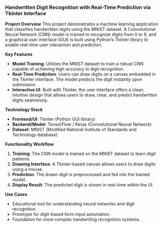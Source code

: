 ### **Handwritten Digit Recognition with Real-Time Prediction via Tkinter Interface**

**Project Overview**
This project demonstrates a machine learning application that classifies handwritten digits using the MNIST dataset. A Convolutional Neural Network (CNN) model is trained to recognize digits from 0 to 9, and a graphical user interface (GUI) is built using Python’s Tkinter library to enable real-time user interaction and prediction.

**Key Features**

* **Model Training**: Utilizes the MNIST dataset to train a robust CNN capable of achieving high accuracy in digit recognition.
* **Real-Time Prediction**: Users can draw digits on a canvas embedded in the Tkinter interface. The model predicts the digit instantly upon submission.
* **Interactive UI**: Built with Tkinter, the user interface offers a clean, intuitive design that allows users to draw, clear, and predict handwritten digits seamlessly.

**Technology Stack**

* **Frontend/UI**: Tkinter (Python GUI library)
* **Backend/Model**: TensorFlow / Keras (Convolutional Neural Network)
* **Dataset**: MNIST (Modified National Institute of Standards and Technology database)

**Functionality Workflow**

1. **Training**: The CNN model is trained on the MNIST dataset to learn digit patterns.
2. **Drawing Interface**: A Tkinter-based canvas allows users to draw digits using a mouse.
3. **Prediction**: The drawn digit is preprocessed and fed into the trained model.
4. **Display Result**: The predicted digit is shown in real-time within the UI.

**Use Cases**

* Educational tool for understanding neural networks and digit recognition.
* Prototype for digit-based form input automation.
* Foundation for more complex handwriting recognition systems.
